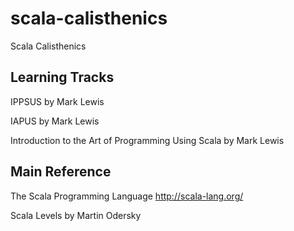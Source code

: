 # scala-calisthenics
Scala Calisthenics


Learning Tracks
---

IPPSUS
by Mark Lewis

IAPUS
by Mark Lewis

Introduction to the Art of Programming Using Scala
by Mark Lewis



Main Reference
---

The Scala Programming Language
http://scala-lang.org/

Scala Levels by Martin Odersky
